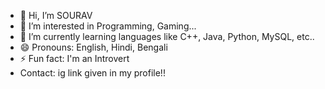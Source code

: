 - 👋 Hi, I’m SOURAV
- 👀 I’m interested in Programming, Gaming...
- 🌱 I’m currently learning languages like C++, Java, Python, MySQL, etc..
- 😄 Pronouns: English, Hindi, Bengali
- ⚡ Fun fact: I'm an Introvert
- Contact: ig link given in my profile!!

<!---
PlusUltra25/PlusUltra25 is a ✨ special ✨ repository because its `README.md` (this file) appears on your GitHub profile.
You can click the Preview link to take a look at your changes.
--->
